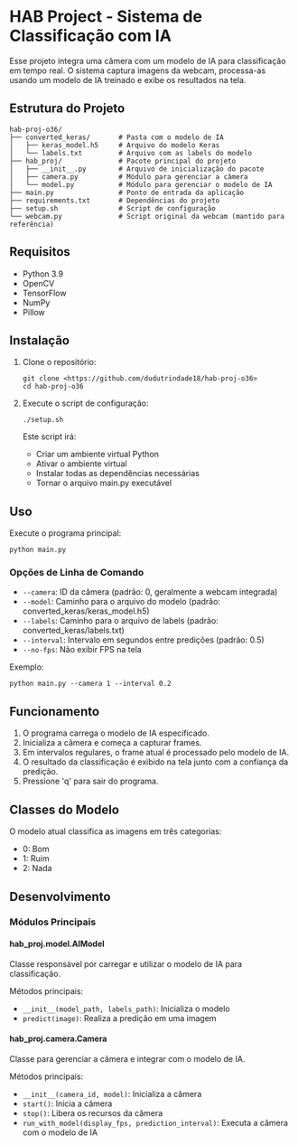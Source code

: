 # HAB Project - Sistema de Classificação com IA

Esse projeto integra uma câmera com um modelo de IA para classificação em tempo real. O sistema captura imagens da webcam, processa-as usando um modelo de IA treinado e exibe os resultados na tela.

## Estrutura do Projeto

```
hab-proj-o36/
├── converted_keras/       # Pasta com o modelo de IA
│   ├── keras_model.h5     # Arquivo do modelo Keras
│   └── labels.txt         # Arquivo com as labels do modelo
├── hab_proj/              # Pacote principal do projeto
│   ├── __init__.py        # Arquivo de inicialização do pacote
│   ├── camera.py          # Módulo para gerenciar a câmera
│   └── model.py           # Módulo para gerenciar o modelo de IA
├── main.py                # Ponto de entrada da aplicação
├── requirements.txt       # Dependências do projeto
├── setup.sh               # Script de configuração
└── webcam.py              # Script original da webcam (mantido para referência)
```

## Requisitos

- Python 3.9
- OpenCV
- TensorFlow
- NumPy
- Pillow

## Instalação

1. Clone o repositório:
   ```
   git clone <https://github.com/dudutrindade18/hab-proj-o36>
   cd hab-proj-o36
   ```

2. Execute o script de configuração:
   ```
   ./setup.sh
   ```
   Este script irá:
   - Criar um ambiente virtual Python
   - Ativar o ambiente virtual
   - Instalar todas as dependências necessárias
   - Tornar o arquivo main.py executável

## Uso

Execute o programa principal:

```
python main.py
```

### Opções de Linha de Comando

- `--camera`: ID da câmera (padrão: 0, geralmente a webcam integrada)
- `--model`: Caminho para o arquivo do modelo (padrão: converted_keras/keras_model.h5)
- `--labels`: Caminho para o arquivo de labels (padrão: converted_keras/labels.txt)
- `--interval`: Intervalo em segundos entre predições (padrão: 0.5)
- `--no-fps`: Não exibir FPS na tela

Exemplo:
```
python main.py --camera 1 --interval 0.2
```

## Funcionamento

1. O programa carrega o modelo de IA especificado.
2. Inicializa a câmera e começa a capturar frames.
3. Em intervalos regulares, o frame atual é processado pelo modelo de IA.
4. O resultado da classificação é exibido na tela junto com a confiança da predição.
5. Pressione 'q' para sair do programa.

## Classes do Modelo

O modelo atual classifica as imagens em três categorias:
- 0: Bom
- 1: Ruim
- 2: Nada

## Desenvolvimento

### Módulos Principais

#### hab_proj.model.AIModel

Classe responsável por carregar e utilizar o modelo de IA para classificação.

Métodos principais:
- `__init__(model_path, labels_path)`: Inicializa o modelo
- `predict(image)`: Realiza a predição em uma imagem

#### hab_proj.camera.Camera

Classe para gerenciar a câmera e integrar com o modelo de IA.

Métodos principais:
- `__init__(camera_id, model)`: Inicializa a câmera
- `start()`: Inicia a câmera
- `stop()`: Libera os recursos da câmera
- `run_with_model(display_fps, prediction_interval)`: Executa a câmera com o modelo de IA